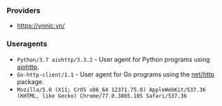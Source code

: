### Providers

- https://vnnic.vn/


### Useragents

- `Python/3.7 aiohttp/3.3.2` - User agent for Python programs using [aiohttp](https://github.com/aio-libs/aiohttp).
- `Go-http-client/1.1` - User agent for Go programs using the [net/http](https://golang.org/pkg/net/http/) package.
- `Mozilla/5.0 (X11; CrOS x86_64 12371.75.0) AppleWebKit/537.36 (KHTML, like Gecko) Chrome/77.0.3865.105 Safari/537.36`